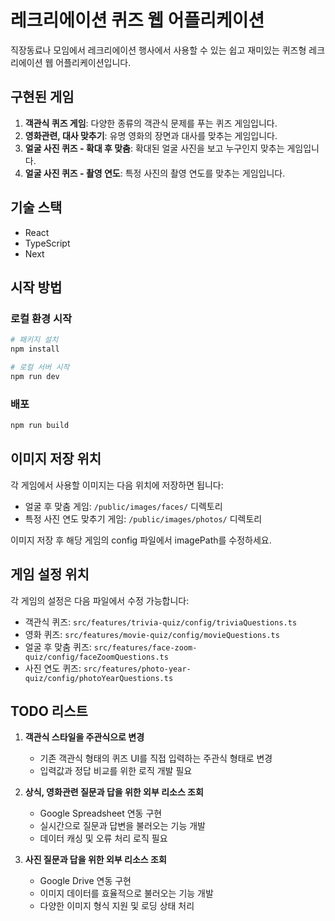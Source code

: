 # 레크리에이션 퀴즈 웹 어플리케이션

직장동료나 모임에서 레크리에이션 행사에서 사용할 수 있는 쉽고 재미있는 퀴즈형 레크리에이션 웹 어플리케이션입니다.

## 구현된 게임

1. **객관식 퀴즈 게임**: 다양한 종류의 객관식 문제를 푸는 퀴즈 게임입니다.
2. **영화관련, 대사 맞추기**: 유명 영화의 장면과 대사를 맞추는 게임입니다.
3. **얼굴 사진 퀴즈 - 확대 후 맞춤**: 확대된 얼굴 사진을 보고 누구인지 맞추는 게임입니다.
4. **얼굴 사진 퀴즈 - 촬영 연도**: 특정 사진의 촬영 연도를 맞추는 게임입니다.

## 기술 스택

- React
- TypeScript
- Next

## 시작 방법

### 로컬 환경 시작

```bash
# 패키지 설치
npm install

# 로컬 서버 시작
npm run dev
```

### 배포

```bash
npm run build
```

## 이미지 저장 위치

각 게임에서 사용할 이미지는 다음 위치에 저장하면 됩니다:

- 얼굴 후 맞춤 게임: `/public/images/faces/` 디렉토리
- 특정 사진 연도 맞추기 게임: `/public/images/photos/` 디렉토리

이미지 저장 후 해당 게임의 config 파일에서 imagePath를 수정하세요.

## 게임 설정 위치

각 게임의 설정은 다음 파일에서 수정 가능합니다:

- 객관식 퀴즈: `src/features/trivia-quiz/config/triviaQuestions.ts`
- 영화 퀴즈: `src/features/movie-quiz/config/movieQuestions.ts`
- 얼굴 후 맞춤 퀴즈: `src/features/face-zoom-quiz/config/faceZoomQuestions.ts`
- 사진 연도 퀴즈: `src/features/photo-year-quiz/config/photoYearQuestions.ts`

## TODO 리스트

1. **객관식 스타일을 주관식으로 변경**

   - 기존 객관식 형태의 퀴즈 UI를 직접 입력하는 주관식 형태로 변경
   - 입력값과 정답 비교를 위한 로직 개발 필요

2. **상식, 영화관련 질문과 답을 위한 외부 리소스 조회**

   - Google Spreadsheet 연동 구현
   - 실시간으로 질문과 답변을 불러오는 기능 개발
   - 데이터 캐싱 및 오류 처리 로직 필요

3. **사진 질문과 답을 위한 외부 리소스 조회**
   - Google Drive 연동 구현
   - 이미지 데이터를 효율적으로 불러오는 기능 개발
   - 다양한 이미지 형식 지원 및 로딩 상태 처리
